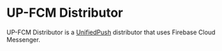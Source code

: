 # UP-FCM Distributor

UP-FCM Distributor is a [UnifiedPush](https://github.com/UnifiedPush) distributor that uses Firebase Cloud Messenger.

